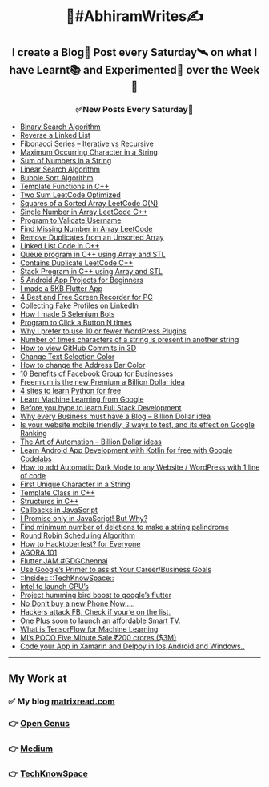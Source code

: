 <h1 align="center">
	📰#AbhiramWrites✍
</h1>
<h2 align="center">
	I create a Blog📜 Post every Saturday🛰 on what I have Learnt📚 and Experimented🔬 over the Week🔭
</h2>
<h3 align="center">
	✅New Posts Every Saturday🚀
</h3>

<!-- BLOG-POST-LIST:START -->
- [Binary Search Algorithm](https://matrixread.com/binary-search-algorithm/)
- [Reverse a Linked List](https://matrixread.com/reverse-a-linked-list/)
- [Fibonacci Series – Iterative vs Recursive](https://matrixread.com/fibonacci-series-iterative-vs-recursive/)
- [Maximum Occurring Character in a String](https://matrixread.com/maximum-occurring-character-in-a-string/)
- [Sum of Numbers in a String](https://matrixread.com/sum-of-numbers-in-a-string/)
- [Linear Search Algorithm](https://matrixread.com/linear-search-algorithm/)
- [Bubble Sort Algorithm](https://matrixread.com/bubble-sort-algorithm/)
- [Template Functions in C++](https://matrixread.com/template-functions-in-c/)
- [Two Sum LeetCode Optimized](https://matrixread.com/two-sum-leetcode-optimized/)
- [Squares of a Sorted Array LeetCode O(N)](https://matrixread.com/squares-of-a-sorted-array-leetcode-on/)
- [Single Number in Array LeetCode C++](https://matrixread.com/single-number-in-array-leetcode-c/)
- [Program to Validate Username](https://matrixread.com/program-to-validate-username/)
- [Find Missing Number in Array LeetCode](https://matrixread.com/find-missing-number-in-array-leetcode/)
- [Remove Duplicates from an Unsorted Array](https://matrixread.com/remove-duplicates-from-an-unsorted-array/)
- [Linked List Code in C++](https://matrixread.com/linked-list-code-in-c/)
- [Queue program in C++ using Array and STL](https://matrixread.com/queue-program-in-c-using-array-and-stl/)
- [Contains Duplicate LeetCode C++](https://matrixread.com/contains-duplicate-leetcode-c/)
- [Stack Program in C++ using Array and STL](https://matrixread.com/stack-program-in-c-using-array-and-stl/)
- [5 Android App Projects for Beginners](https://matrixread.com/5-android-app-projects-for-beginners/)
- [I made a 5KB Flutter App](https://matrixread.com/i-made-a-5kb-flutter-app/)
- [4 Best and Free Screen Recorder for PC](https://matrixread.com/4-best-and-free-screen-recorder-for-pc/)
- [Collecting Fake Profiles on LinkedIn](https://matrixread.com/collecting-fake-profiles-on-linkedin/)
- [How I made 5 Selenium Bots](https://matrixread.com/how-i-made-5-selenium-bots/)
- [Program to Click a Button N times](https://matrixread.com/program-to-click-a-button-n-times/)
- [Why I prefer to use 10 or fewer WordPress Plugins](https://matrixread.com/why-i-prefer-10-or-fewer-wordpress-plugins/)
- [Number of times characters of a string is present in another string](https://iq.opengenus.org/number-of-common-characters/)
- [How to view GitHub Commits in 3D](https://matrixread.com/how-to-view-github-commits-in-3d/)
- [Change Text Selection Color](https://matrixread.com/change-text-selection-color/)
- [How to change the Address Bar Color](https://matrixread.com/how-to-change-the-address-bar-color/)
- [10 Benefits of Facebook Group for Businesses](https://matrixread.com/10-benefits-of-facebook-group-for-businesses/)
- [Freemium is the new Premium a Billion Dollar idea](https://matrixread.com/freemium-is-the-new-premium-idea/)
- [4 sites to learn Python for free](https://matrixread.com/learn-python-3-free/)
- [Learn Machine Learning from Google](https://matrixread.com/machine-learning-google/)
- [Before you hype to learn Full Stack Development](https://matrixread.com/learn-full-stack-development/)
- [Why every Business must have a Blog – Billion Dollar idea](https://matrixread.com/why-every-business-must-have-a-blog/)
- [Is your website mobile friendly, 3 ways to test, and its effect on Google Ranking](https://matrixread.com/is-your-website-mobile-friendly/)
- [The Art of Automation – Billion Dollar ideas](https://matrixread.com/the-art-of-automation-billion-dollar-idea/)
- [Learn Android App Development with Kotlin for free with Google Codelabs](https://matrixread.com/learn-android-app-development-with-kotlin-for-free/)
- [How to add Automatic Dark Mode to any Website / WordPress with 1 line of code](https://matrixread.com/automatic-dark-mode/)
- [First Unique Character in a String](https://iq.opengenus.org/first-unique-character-in-string/)
- [Template Class in C++](https://iq.opengenus.org/template-class-in-cpp/)
- [Structures in C++](https://iq.opengenus.org/structures-in-cpp/)
- [Callbacks in JavaScript](https://iq.opengenus.org/callbacks-in-javascript/)
- [I Promise only in JavaScript! But Why?](https://iq.opengenus.org/promises-in-javascript/)
- [Find minimum number of deletions to make a string palindrome](https://iq.opengenus.org/minimum-deletions-to-make-string-palindrome/)
- [Round Robin Scheduling Algorithm](https://iq.opengenus.org/round-robin-scheduling/)
- [How to Hacktoberfest? for Everyone](https://medium.com/@abhiram.reddy/how-to-hacktoberfest-for-everyone-7e15041d0e65?source=rss-749059a17694------2)
- [AGORA 101](https://medium.com/fnplus/agora-101-4805256a25ff?source=rss-749059a17694------2)
- [Flutter JAM #GDGChennai](https://medium.com/fnplus/flutter-jam-gdgchennai-b36f8539c7fb?source=rss-749059a17694------2)
- [Use Google’s Primer to assist Your Career/Business Goals](https://techknowspace.wordpress.com/2019/02/05/use-googles-primer-to-assist-your-career-business-goals/)
- [::Inside::                                       ::TechKnowSpace::](https://techknowspace.wordpress.com/2019/01/01/inside-techknowspace/)
- [Intel to launch GPU’s](https://techknowspace.wordpress.com/2018/12/26/intel-to-launch-gpus/)
- [Project humming bird boost to google’s flutter](https://techknowspace.wordpress.com/2018/12/10/flutter/)
- [No Don’t buy a new Phone Now…..](https://techknowspace.wordpress.com/2018/11/28/no-dont-buy-a-new-phone-now/)
- [Hackers attack FB, Check if your’e on the list.](https://techknowspace.wordpress.com/2018/10/13/hackers-attack-fb-check-if-youre-on-the-list/)
- [One Plus soon to launch an affordable Smart TV.](https://techknowspace.wordpress.com/2018/09/18/one-plus-working-on-an-affordable-smart-tv/)
- [What is TensorFlow for Machine Learning](https://techknowspace.wordpress.com/2018/09/11/what-is-tensorflow-for-machine-learning/)
- [MI’s POCO Five Minute Sale ₹200 crores ($3M)](https://techknowspace.wordpress.com/2018/09/04/mis-poco-five-minute-sale-%e2%82%b9200-crores-3m/)
- [Code your App in Xamarin and Delpoy in Ios,Android and Windows..](https://techknowspace.wordpress.com/2018/09/03/code-your-app-in-xamarin-and-delpoy-in-iosandroid-and-windows/)
<!-- BLOG-POST-LIST:END -->

***
## My Work at

### ✅ My blog [matrixread.com](https://matrixread.com/author/abhiramreddy31/)

### 👉 [Open Genus](https://iq.opengenus.org/author/abhiram/)

### 👉 [Medium](https://medium.com/@abhiram.reddy)

### 👉 [TechKnowSpace](https://techknowspace.wordpress.com/author/abhiramreddy31/)

